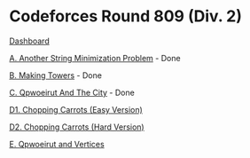 # Codeforces Round 809 (Div. 2)

[Dashboard](https://codeforces.com/contest/1706)

[A. Another String Minimization Problem](https://codeforces.com/contest/1706/problem/A) - Done

[B. Making Towers](https://codeforces.com/contest/1706/problem/B) - Done

[C. Qpwoeirut And The City](https://codeforces.com/contest/1706/problem/C) - Done

[D1. Chopping Carrots (Easy Version)](https://codeforces.com/contest/1706/problem/D1)

[D2. Chopping Carrots (Hard Version)](https://codeforces.com/contest/1706/problem/D2)

[E. Qpwoeirut and Vertices](https://codeforces.com/contest/1706/problem/E)
